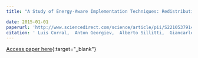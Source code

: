 ```yaml
---
title: "A Study of Energy-Aware Implementation Techniques: Redistribution of Computational Jobs in Mobile Apps"

date: 2015-01-01
paperurl: 'http://www.sciencedirect.com/science/article/pii/S2210537914000912'
citation: ' Luis Corral,  Anton Georgiev,  Alberto Sillitti,  Giancarlo Succi, &quot;A Study of Energy-Aware Implementation Techniques: Redistribution of Computational Jobs in Mobile Apps.&quot;, 2015.'
---
```

[Access paper here](http://www.sciencedirect.com/science/article/pii/S2210537914000912){:target="_blank"}
